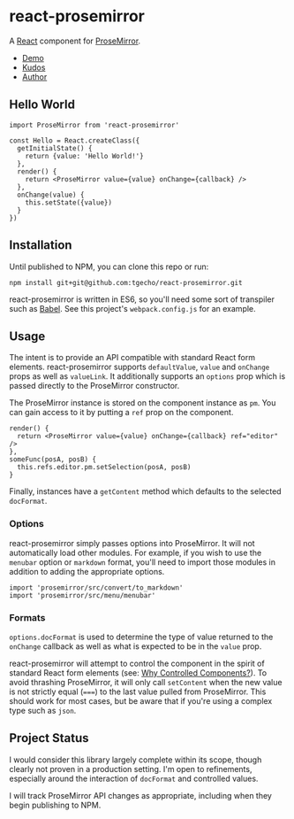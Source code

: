# react-prosemirror
A [React](https://facebook.github.io/react/) component for [ProseMirror](http://prosemirror.net/).

- [Demo](http://tgecho.github.io/react-prosemirror)
- [Kudos](http://marijnhaverbeke.nl/)
- [Author](http://un.deter.red)

## Hello World

```
import ProseMirror from 'react-prosemirror'

const Hello = React.createClass({
  getInitialState() {
    return {value: 'Hello World!'}
  },
  render() {
    return <ProseMirror value={value} onChange={callback} />
  },
  onChange(value) {
    this.setState({value})
  }
})
```

## Installation

Until published to NPM, you can clone this repo or run:
```
npm install git+git@github.com:tgecho/react-prosemirror.git
```

react-prosemirror is written in ES6, so you'll need some sort of transpiler such as [Babel](https://babeljs.io/). See this project's `webpack.config.js` for an example.

## Usage

The intent is to provide an API compatible with standard React form elements. react-prosemirror supports `defaultValue`, `value` and `onChange` props as well as `valueLink`. It additionally supports an `options` prop which is passed directly to the ProseMirror constructor.

The ProseMirror instance is stored on the component instance as `pm`. You can gain access to it by putting a `ref` prop on the component.

```
render() {
  return <ProseMirror value={value} onChange={callback} ref="editor" />
},
someFunc(posA, posB) {
  this.refs.editor.pm.setSelection(posA, posB)
}
```

Finally, instances have a `getContent` method which defaults to the selected `docFormat`.

### Options

react-prosemirror simply passes options into ProseMirror. It will not automatically load other modules. For example, if you wish to use the `menubar` option or `markdown` format, you'll need to import those modules in addition to adding the appropriate options.

```
import 'prosemirror/src/convert/to_markdown'
import 'prosemirror/src/menu/menubar'
```

### Formats

`options.docFormat` is used to determine the type of value returned to the `onChange` callback as well as what is expected to be in the `value` prop.

react-prosemirror will attempt to control the component in the spirit of standard React form elements (see: [Why Controlled Components?](https://facebook.github.io/react/docs/forms.html#why-controlled-components)). To avoid thrashing ProseMirror, it will only call `setContent` when the new value is not strictly equal (`===`) to the last value pulled from ProseMirror. This should work for most cases, but be aware that if you're using a complex type such as `json`.

## Project Status

I would consider this library largely complete within its scope, though clearly not proven in a production setting. I'm open to refinements, especially around the interaction of `docFormat` and controlled values.

I will track ProseMirror API changes as appropriate, including when they begin publishing to NPM.
